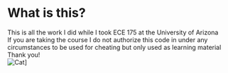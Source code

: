 # What is this?
This is all the work I did while I took ECE 175 at the University of Arizona <br />
If you are taking the course I do not authorize this code in under any circumstances to be used for cheating but only used as learning material <br/>
Thank you! <br />
![Cat](https://i.kym-cdn.com/photos/images/newsfeed/001/741/230/b06.jpg)]
